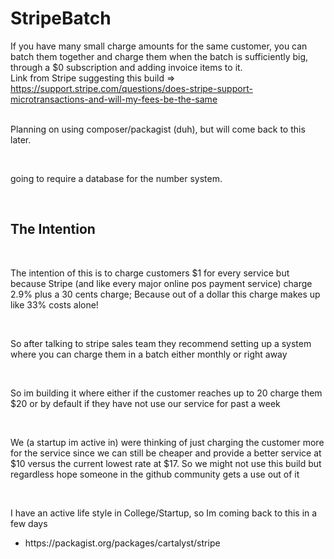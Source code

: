 # StripeBatch
If you have many small charge amounts for the same customer, you can batch them together and charge them when the batch is sufficiently big, through a $0 subscription and adding invoice items to it. 
<br>
Link from Stripe suggesting this build => https://support.stripe.com/questions/does-stripe-support-microtransactions-and-will-my-fees-be-the-same
<br>
<br>
<p> Planning on using composer/packagist (duh), but will come back to this later. </p>
<br>
<p> going to require a database for the number system.</p>
<br>
<h2> The Intention </h2>
<br>
<p> The intention of this is to charge customers $1 for every service but because Stripe (and like every major online pos payment service) charge 2.9% plus a 30 cents charge; Because out of a dollar this charge makes up like 33% costs alone!</p>
<br>
<p> So after talking to stripe sales team they recommend setting up a system where you can charge them in a batch either monthly or right away</p>
<br>
<p> So im building it where either if the customer reaches up to 20 charge them $20 or by default if they have not use our service for past a week </p>
<br>
<p> We (a startup im active in) were thinking of just charging the customer more for the service since we can still be cheaper and provide a better service at $10 versus the current lowest rate at $17. So we might not use this build but regardless hope someone in the github community gets a use out of it</p>
<br>
<p> I have an active life style in College/Startup, so Im coming back to this in a few days</p>
<ul>
  <li>https://packagist.org/packages/cartalyst/stripe</li>
</ul>  
